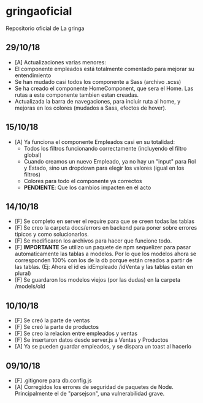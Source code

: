 # gringaoficial
Repositorio oficial de La gringa

## 29/10/18
- [A] Actualizaciones varias menores:
- El componente empleados está totalmente comentado para mejorar su entendimiento
- Se han mudado casi todos los componente a Sass (archivo .scss)
- Se ha creado el componente HomeComponent, que sera el Home. Las rutas a este componente tambien estan creadas.
- Actualizada la barra de navegaciones, para incluir ruta al home, y mejoras en los colores (mudados a Sass, efectos de hover).

## 15/10/18
- [A] Ya funciona el componente Empleados casi en su totalidad:
  * Todos los filtros funcionando correctamente (incluyendo el filtro global)
  * Cuando creamos un nuevo Empleado, ya no hay un "input" para Rol y Estado, sino un dropdown para elegir los valores (igual en los filtros)
  * Colores para todo el componente ya correctos
  * **PENDIENTE**: Que los cambios impacten en el acto

## 14/10/18
- [F] Se completo en server el require para que se creen todas las tablas
- [F] Se creo la carpeta docs/errors en backend para poner sobre errores tipicos y como solucionarlos.
- [F] Se modificaron los archivos para hacer que funcione todo. 
- [F] **IMPORTANTE** Se utilizo un paquete de npm sequelizer para pasar automaticamente las tablas a modelos. Por lo que los modelos ahora se corresponden 100% con los de la db porque están creados a partir de las tablas. (Ej: Ahora el id es idEmpleado /idVenta y las tablas estan en plural)
- [F] Se guardaron los modelos viejos (por las dudas) en la carpeta /models/old

## 10/10/18
- [F] Se creó la parte de ventas
- [F] Se creó la parte de productos
- [F] Se creo la relacion entre empleados y ventas
- [F] Se insertaron datos desde server.js a Ventas y Productos
- [A] Ya se pueden guardar empleados, y se dispara un toast al hacerlo

## 09/10/18
- [F] .gitignore para db.config.js
- [A] Corregidos los errores de seguridad de paquetes de Node. Principalmente el de "parsejson", una vulnerabilidad grave. 

